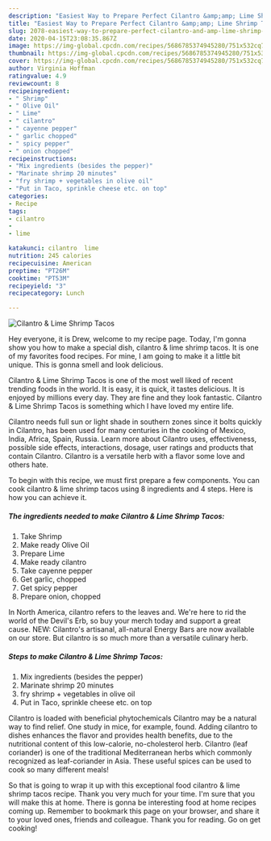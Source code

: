 ```yaml
---
description: "Easiest Way to Prepare Perfect Cilantro &amp;amp; Lime Shrimp Tacos"
title: "Easiest Way to Prepare Perfect Cilantro &amp;amp; Lime Shrimp Tacos"
slug: 2078-easiest-way-to-prepare-perfect-cilantro-and-amp-lime-shrimp-tacos
date: 2020-04-15T23:08:35.867Z
image: https://img-global.cpcdn.com/recipes/5686785374945280/751x532cq70/cilantro-lime-shrimp-tacos-recipe-main-photo.jpg
thumbnail: https://img-global.cpcdn.com/recipes/5686785374945280/751x532cq70/cilantro-lime-shrimp-tacos-recipe-main-photo.jpg
cover: https://img-global.cpcdn.com/recipes/5686785374945280/751x532cq70/cilantro-lime-shrimp-tacos-recipe-main-photo.jpg
author: Virginia Hoffman
ratingvalue: 4.9
reviewcount: 8
recipeingredient:
- " Shrimp"
- " Olive Oil"
- " Lime"
- " cilantro"
- " cayenne pepper"
- " garlic chopped"
- " spicy pepper"
- " onion chopped"
recipeinstructions:
- "Mix ingredients (besides the pepper)"
- "Marinate shrimp 20 minutes"
- "fry shrimp + vegetables in olive oil"
- "Put in Taco, sprinkle cheese etc. on top"
categories:
- Recipe
tags:
- cilantro
- 
- lime

katakunci: cilantro  lime 
nutrition: 245 calories
recipecuisine: American
preptime: "PT26M"
cooktime: "PT53M"
recipeyield: "3"
recipecategory: Lunch

---
```



![Cilantro &amp; Lime Shrimp Tacos](https://img-global.cpcdn.com/recipes/5686785374945280/751x532cq70/cilantro-lime-shrimp-tacos-recipe-main-photo.jpg)

Hey everyone, it is Drew, welcome to my recipe page. Today, I'm gonna show you how to make a special dish, cilantro &amp; lime shrimp tacos. It is one of my favorites food recipes. For mine, I am going to make it a little bit unique. This is gonna smell and look delicious.

Cilantro &amp; Lime Shrimp Tacos is one of the most well liked of recent trending foods in the world. It is easy, it is quick, it tastes delicious. It is enjoyed by millions every day. They are fine and they look fantastic. Cilantro &amp; Lime Shrimp Tacos is something which I have loved my entire life.

Cilantro needs full sun or light shade in southern zones since it bolts quickly in Cilantro, has been used for many centuries in the cooking of Mexico, India, Africa, Spain, Russia. Learn more about Cilantro uses, effectiveness, possible side effects, interactions, dosage, user ratings and products that contain Cilantro. Cilantro is a versatile herb with a flavor some love and others hate.


To begin with this recipe, we must first prepare a few components. You can cook cilantro &amp; lime shrimp tacos using 8 ingredients and 4 steps. Here is how you can achieve it.

<!--inarticleads1-->

##### The ingredients needed to make Cilantro &amp; Lime Shrimp Tacos:

1. Take  Shrimp
1. Make ready  Olive Oil
1. Prepare  Lime
1. Make ready  cilantro
1. Take  cayenne pepper
1. Get  garlic, chopped
1. Get  spicy pepper
1. Prepare  onion, chopped


In North America, cilantro refers to the leaves and. We&#39;re here to rid the world of the Devil&#39;s Erb, so buy your merch today and support a great cause. NEW: Cilantro&#39;s artisanal, all-natural Energy Bars are now available on our store. But cilantro is so much more than a versatile culinary herb. 

<!--inarticleads2-->

##### Steps to make Cilantro &amp; Lime Shrimp Tacos:

1. Mix ingredients (besides the pepper)
1. Marinate shrimp 20 minutes
1. fry shrimp + vegetables in olive oil
1. Put in Taco, sprinkle cheese etc. on top


Cilantro is loaded with beneficial phytochemicals Cilantro may be a natural way to find relief. One study in mice, for example, found. Adding cilantro to dishes enhances the flavor and provides health benefits, due to the nutritional content of this low-calorie, no-cholesterol herb. Cilantro (leaf coriander) is one of the traditional Mediterranean herbs which commonly recognized as leaf-coriander in Asia. These useful spices can be used to cook so many different meals! 

So that is going to wrap it up with this exceptional food cilantro &amp; lime shrimp tacos recipe. Thank you very much for your time. I'm sure that you will make this at home. There is gonna be interesting food at home recipes coming up. Remember to bookmark this page on your browser, and share it to your loved ones, friends and colleague. Thank you for reading. Go on get cooking!
